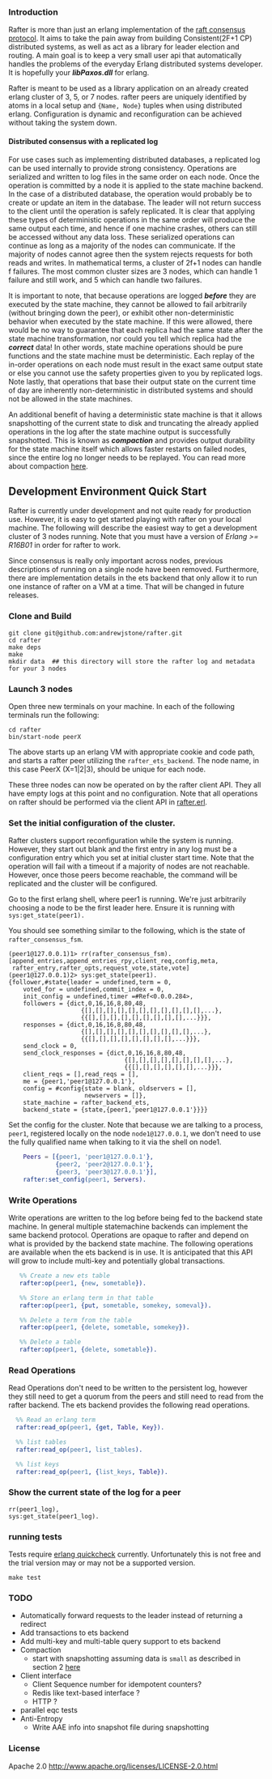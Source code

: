 ### Introduction
Rafter is more than just an erlang implementation of the [raft consensus
protocol](https://ramcloud.stanford.edu/wiki/download/attachments/11370504/raft.pdf).
It aims to take the pain away from building Consistent(2F+1 CP) distributed
systems, as well as act as a library for leader election and routing. A main
goal is to keep a very small user api that automatically handles the problems of
the everyday Erlang distributed systems developer. It is hopefully your
***libPaxos.dll*** for erlang.

Rafter is meant to be used as a library application on an already created erlang
cluster of 3, 5, or 7 nodes. rafter peers are uniquely identified by atoms in a
local setup and ```{Name, Node}``` tuples when using distributed erlang.
Configuration is dynamic and reconfiguration can be achieved without taking the
system down.

#### Distributed consensus with a replicated log 
For use cases such as implementing distributed databases, a replicated log can
be used internally to provide strong consistency. Operations are serialized and
written to log files in the same order on each node. Once the operation is
committed by a node it is applied to the state machine backend. In the case of a
distributed database, the operation would probably be to create or update an
item in the database. The leader will not return success to the client until the
operation is safely replicated. It is clear that applying these types of
deterministic operations in the same order will produce the same output each
time, and hence if one machine crashes, others can still be accessed without any
data loss. These serialized operations can continue as long as a majority of the
nodes can communicate. If the majority of nodes cannot agree then the system
rejects requests for both reads and writes. In mathematical terms, a cluster of
2f+1 nodes can handle f failures. The most common cluster sizes are 3 nodes,
which can handle 1 failure and still work, and 5 which can handle two failures.

It is important to note, that because operations are logged ***before*** they
are executed by the state machine, they cannot be allowed to fail arbitrarily
(without bringing down the peer),
or exhibit other non-deterministic behavior when executed by the state machine.
If this were allowed, there would be no way to guarantee that each replica had
the same state after the state machine transformation, nor could you tell which
replica had the ***correct*** data! In other words, state machine operations
should be pure functions and the state machine must be deterministic. Each
replay of the in-order operations on each node must result in the exact same
output state or else you cannot use the safety properties given to you by
replicated logs. Note lastly, that operations that base their output state on
the current time of day are inherently non-deterministic in distributed systems
and should not be allowed in the state machines.

An additional benefit of having a deterministic state machine is that it allows
snapshotting of the current state to disk and truncating the already applied
operations in the log after the state machine output is successfully
snapshotted. This is known as ***compaction*** and provides output durability
for the state machine itself which allows faster restarts on failed nodes, since
the entire log no longer needs to be replayed. You can read more about compaction
[here](https://ramcloud.stanford.edu/wiki/download/attachments/12386595/compaction.pdf?version=1&modificationDate=1367123151531).

## Development Environment Quick Start
Rafter is currently under development and not quite ready for production use.
However, it is easy to get started playing with rafter on your local machine.
The following will describe the easiest way to get a development cluster of 3
nodes running. Note that you must have a version of *Erlang >= R16B01* in order
for rafter to work.

Since consensus is really only important across nodes, previous
descriptions of running on a single node have been removed. Furthermore, there
are implementation details in the ets backend that only allow it to run one
instance of rafter on a VM at a time. That will be changed in future releases.

### Clone and Build
    git clone git@github.com:andrewjstone/rafter.git
    cd rafter
    make deps
    make
    mkdir data  ## this directory will store the rafter log and metadata for your 3 nodes

### Launch 3 nodes
Open three new terminals on your machine. In each of the following terminals run
the following:

    cd rafter
    bin/start-node peerX
    
The above starts up an erlang VM with appropriate cookie and code path, and
starts a rafter peer utilizing the ``rafter_ets_backend``. The node name, in
this case PeerX (X=1|2|3), should be unique for each node. 

These three nodes can now be operated on by the rafter client API. They all have
empty logs at this point and no configuration. Note that all operations on
rafter should be performed via the client API in
[rafter.erl](https://github.com/andrewjstone/rafter/blob/master/src/rafter.erl).

### Set the initial configuration of the cluster.
Rafter clusters support reconfiguration while the system is running. However,
they start out blank and the first entry in any log must be a configuration
entry which you set at initial cluster start time. Note that the operation will
fail with a timeout if a majority of nodes are not reachable. However, once
those peers become reachable, the command will be replicated and the cluster
will be configured. 

Go to the first erlang shell, where peer1 is running. We're just arbitrarily
choosing a node to be the first leader here. Ensure it is running with
``sys:get_state(peer1).``

You should see something similar to the following, which is the state of
`rafter_consensus_fsm`.

```
(peer1@127.0.0.1)1> rr(rafter_consensus_fsm).
[append_entries,append_entries_rpy,client_req,config,meta,
 rafter_entry,rafter_opts,request_vote,state,vote]
(peer1@127.0.0.1)2> sys:get_state(peer1).
{follower,#state{leader = undefined,term = 0,
    voted_for = undefined,commit_index = 0,
    init_config = undefined,timer =#Ref<0.0.0.284>,
    followers = {dict,0,16,16,8,80,48,
                    {[],[],[],[],[],[],[],[],[],[],[],...},
                    {{[],[],[],[],[],[],[],[],[],...}}},
    responses = {dict,0,16,16,8,80,48,
                    {[],[],[],[],[],[],[],[],[],[],...},
                    {{[],[],[],[],[],[],[],[],...}}},
    send_clock = 0,
    send_clock_responses = {dict,0,16,16,8,80,48,
                                {[],[],[],[],[],[],[],[],...},
                                {{[],[],[],[],[],[],...}}},
    client_reqs = [],read_reqs = [],
    me = {peer1,'peer1@127.0.0.1'},
    config = #config{state = blank, oldservers = [],
                     newservers = []},
    state_machine = rafter_backend_ets,
    backend_state = {state,{peer1,'peer1@127.0.0.1'}}}}
```

Set the config for the cluster. Note that because we are talking to a
process, `peer1`, registered locally on the node `node1@127.0.0.1`, we
don't need to use the fully qualified name when talking to it via the shell on
node1.

```erlang
    Peers = [{peer1, 'peer1@127.0.0.1'}, 
             {peer2, 'peer2@127.0.0.1'}, 
             {peer3, 'peer3@127.0.0.1'}],
    rafter:set_config(peer1, Servers).
```

### Write Operations
Write operations are written to the log before being fed to the backend state
machine. In general multiple statemachine backends can implement the same
backend protocol. Operations are opaque to rafter and depend on what is provided
by the backend state machine. The following operations are available when the
ets backend is in use. It is anticipated that this API will grow to include
multi-key and potentially global transactions.

```erlang
   %% Create a new ets table 
   rafter:op(peer1, {new, sometable}).

   %% Store an erlang term in that table
   rafter:op(peer1, {put, sometable, somekey, someval}).

   %% Delete a term from the table
   rafter:op(peer1, {delete, sometable, somekey}).

   %% Delete a table
   rafter:op(peer1, {delete, sometable}).
```

### Read Operations
Read Operations don't need to be written to the persistent log, however they
still need to get a quorum from the peers and still need to read from the rafter
backend. The ets backend provides the following read operations.

```erlang
  %% Read an erlang term
  rafter:read_op(peer1, {get, Table, Key}).

  %% list tables
  rafter:read_op(peer1, list_tables).

  %% list keys
  rafter:read_op(peer1, {list_keys, Table}).
```

### Show the current state of the log for a peer
    
    rr(peer1_log),
    sys:get_state(peer1_log).

### running tests
Tests require [erlang quickcheck](http://quviq-licencer.com/trial.html) currently. Unfortunately this is not free and the trial version may or may not be a supported version.

    make test

### TODO
 * Automatically forward requests to the leader instead of returning a
  redirect
 * Add transactions to ets backend
 * Add multi-key and multi-table query support to ets backend
 * Compaction
   * start with snapshotting assuming data is ```small``` as described in
    section 2 [here](https://ramcloud.stanford.edu/wiki/download/attachments/12386595/compaction.pdf?version=1&modificationDate=1367123151531)
 * Client interface
   * Client Sequence number for idempotent counters? 
   * Redis like text-based interface ?
   * HTTP ?
 * parallel eqc tests
 * Anti-Entropy 
   * Write AAE info into snapshot file during snapshotting

### License

Apache 2.0
http://www.apache.org/licenses/LICENSE-2.0.html
